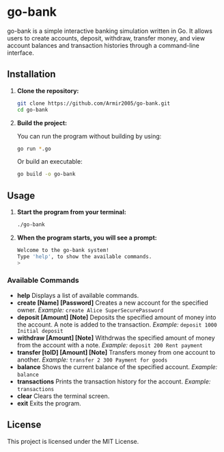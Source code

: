 # go-bank

go-bank is a simple interactive banking simulation written in Go. It allows users to create accounts, deposit, withdraw, transfer money, and view account balances and transaction histories through a command-line interface.

## Installation

1. **Clone the repository:**

   ```sh
   git clone https://github.com/Armir2005/go-bank.git
   cd go-bank
   ```

2. **Build the project:**

    You can run the program without building by using:

    ```sh
    go run *.go
    ```

    Or build an executable:

    ```sh
    go build -o go-bank
    ```

## Usage

1. **Start the program from your terminal:**

    ```sh
    ./go-bank
    ```

2. **When the program starts, you will see a prompt:**

    ```sh
    Welcome to the go-bank system!
    Type 'help', to show the available commands.
    > 
    ```

### Available Commands

- **help**
  Displays a list of available commands.
- **create [Name] [Password]**
  Creates a new account for the specified owner.
  _Example:_
  `create Alice SuperSecurePassword`
- **deposit [Amount] [Note]**
  Deposits the specified amount of money into the account. A note is added to the transaction.
  _Example:_
  `deposit 1000 Initial deposit`
- **withdraw [Amount] [Note]**
  Withdrwas the specified amount of money from the account with a note.
  _Example:_
  `deposit 200 Rent payment`
- **transfer [toID] [Amount] [Note]**
  Transfers money from one account to another.
  _Example:_
  `transfer 2 300 Payment for goods`
- **balance**
  Shows the current balance of the specified account.
  _Example:_
  `balance`
- **transactions**
  Prints the transaction history for the account.
  _Example:_
  `transactions`
- **clear**
  Clears the terminal screen.
- **exit**
  Exits the program.

## License

This project is licensed under the MIT License.